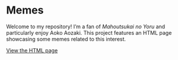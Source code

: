 # Memes

Welcome to my repository! I’m a fan of *Mahoutsukai no Yoru* and particularly enjoy Aoko Aozaki. This project features an HTML page showcasing some memes related to this interest.

[View the HTML page](https://kokagi-sama.github.io/Memes/Memes.html)

